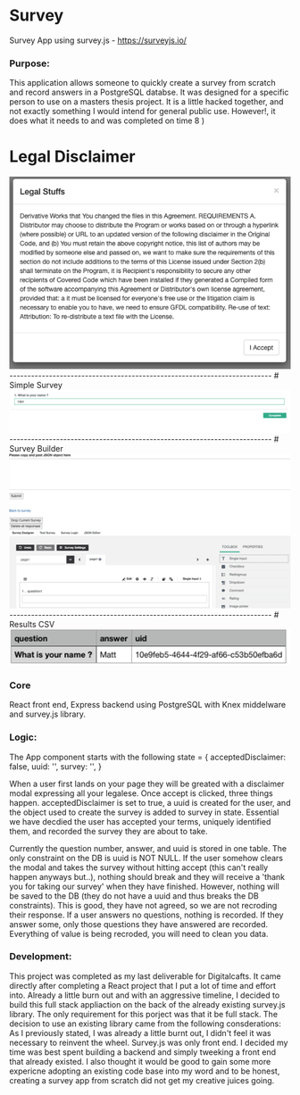 # Survey
Survey App using survey.js - https://surveyjs.io/

### Purpose:

This application allows someone to quickly create a survey from scratch and record answers in a PostgreSQL databse. It was designed for a specific person to use on a masters thesis project. It is a little hacked together, and not exactly something I would intend for general public use. However!, it does what it needs to and was completed on time 8 )

# Legal Disclaimer
<img src="read_me_images/legal.png" width="600"> 
-------------------------------------------------------------------------
# Simple Survey
<img src="read_me_images/survey.png" width="600"> 
-------------------------------------------------------------------------
# Survey Builder
<img src="read_me_images/survey_builder.png" width="600"> 
-------------------------------------------------------------------------
# Results CSV
<img src="read_me_images/results.png" width="600"> 



### Core
React front end, Express backend using PostgreSQL with Knex middelware and survey.js library.

### Logic:

The App component starts with the following state = { acceptedDisclaimer: false, uuid: '', survey: '', }

When a user first lands on your page they will be greated with a disclaimer modal expressing all your legalese. Once accept is clicked, three things happen. acceptedDisclaimer is set to true, a uuid is created for the user, and the object used to create the survey is added to survey in state. Essential we have decdied the user has accepted your terms, uniquely identified them, and recorded the survey they are about to take.

Currently the question number, answer, and uuid is stored in one table. The only constraint on the DB is uuid is NOT NULL. If the user somehow clears the modal and takes the survey without hitting accept (this can't really happen anyways but..), nothing should break and they will receive a 'thank you for taking our survey' when they have finished. However, nothing will be saved to the DB (they do not have a uuid and thus breaks the DB constraints). This is good, they have not agreed, so we are not recroding their response. If a user answers no questions, nothing is recorded. If they answer some, only those questions they have answered are recorded. Everything of value is being recroded, you will need to clean you data.


### Development: 
This project was completed as my last deliverable for Digitalcafts. It came directly after completing a React project that I put a lot of time and effort into. Already a little burn out and with an aggressive timeline, I decided to build this full stack appliaction on the back of the already existing survey.js library. The only requirement for this porject was that it be full stack. The decision to use an existing library came from the following consderations: As I previously stated, I was already a little burnt out, I didn't feel it was necessary to reinvent the wheel. Survey.js was only front end. I decided my time was best spent building a backend and simply tweeking a front end that already existed. I also thought it would be good to gain some more expericne adopting an existing code base into my word and to be honest, creating a survey app from scratch did not get my creative juices going. 







